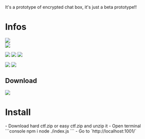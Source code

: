 It's a prototype of encrypted chat box, it's just a beta prototype!!

# Infos
[![](https://tokei.rs/b1/github/baramex/prototype-of-encrypted-chat-box)]()<br/>
[![](https://img.shields.io/github/languages/top/baramex/prototype-of-encrypted-chat-box?style=for-the-badge)]()

[![](https://img.shields.io/github/downloads/baramex/prototype-of-encrypted-chat-box/total?style=for-the-badge)](https://github.com/baramex/prototype-of-encrypted-chat-box/releases/)
[![](https://img.shields.io/github/v/release/baramex/prototype-of-encrypted-chat-box?style=for-the-badge&label=last%20release)](https://github.com/baramex/prototype-of-encrypted-chat-box/releases/latest/)
[![](https://img.shields.io/github/release-date/baramex/prototype-of-encrypted-chat-box.svg?style=for-the-badge&label=last%20release%20date)](https://github.com/baramex/prototype-of-encrypted-chat-box/releases/latest/)

[![](https://img.shields.io/github/license/baramex/prototype-of-encrypted-chat-box?style=for-the-badge)](https://choosealicense.com/licenses/lgpl-3.0/)
[![](https://img.shields.io/badge/author-baramex-red?style=for-the-badge)](https://github.com/baramex/)

## Download
[![](https://img.shields.io/github/v/release/baramex/prototype-of-encrypted-chat-box?style=for-the-badge&label=last%20release)](https://github.com/baramex/prototype-of-encrypted-chat-box/releases/latest/)<br/>

<h1 id="install">Install</h1>
- Download hard ctf.zip or easy ctf.zip and unzip it
- Open terminal
```console
npm i
node ./index.js
```
- Go to `http://localhost:1001/`
